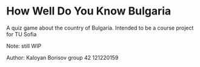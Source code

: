 # How Well Do You Know Bulgaria
A quiz game about the country of Bulgaria. Intended to be a course project for TU Sofia

Note: still WIP

Author: Kaloyan Borisov group 42 121220159
